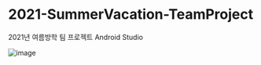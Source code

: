 # 2021-SummerVacation-TeamProject
2021년 여름방학 팀 프로젝트 Android Studio

![image](https://user-images.githubusercontent.com/80092311/147558457-91dce863-7c7e-472c-b72f-6389528fb1f5.png)
